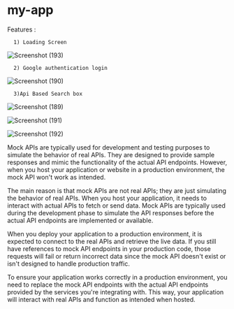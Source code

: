 # my-app
 Features :

      1) Loading Screen

  ![Screenshot (193)](https://github.com/Pooja-Manoharan/my-app/assets/114828454/ddf5de77-f106-4110-905e-68c7f1ac88a5)


      2) Google authentication login 

  ![Screenshot (190)](https://github.com/Pooja-Manoharan/my-app/assets/114828454/7a1ca72c-29d8-494c-b1d2-1de0463740d2)


      3)Api Based Search box

  ![Screenshot (189)](https://github.com/Pooja-Manoharan/my-app/assets/114828454/d35919cf-c614-4a1a-a616-46831359ae5b)


  ![Screenshot (191)](https://github.com/Pooja-Manoharan/my-app/assets/114828454/cc859f98-dfbb-4554-bc93-82b9d4330ee5)


   ![Screenshot (192)](https://github.com/Pooja-Manoharan/my-app/assets/114828454/236c7931-67b0-46fc-8b9e-aa030a92b54c)


      
Mock APIs are typically used for development and testing purposes to simulate the behavior of real APIs. They are designed to provide sample responses and mimic the functionality of the actual API endpoints. However, when you host your application or website in a production environment, the mock API won't work as intended.

The main reason is that mock APIs are not real APIs; they are just simulating the behavior of real APIs. When you host your application, it needs to interact with actual APIs to fetch or send data. Mock APIs are typically used during the development phase to simulate the API responses before the actual API endpoints are implemented or available.

When you deploy your application to a production environment, it is expected to connect to the real APIs and retrieve the live data. If you still have references to mock API endpoints in your production code, those requests will fail or return incorrect data since the mock API doesn't exist or isn't designed to handle production traffic.

To ensure your application works correctly in a production environment, you need to replace the mock API endpoints with the actual API endpoints provided by the services you're integrating with. This way, your application will interact with real APIs and function as intended when hosted.
